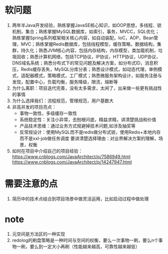 # 软问题
1. 两年半Java开发经验，熟练掌握JavaSE核心知识，如OOP思想，多线程、锁机制，集合；熟练掌握MySQL数据库，如索引，事务，MVCC，SQL优化；熟练掌握Spring系列框架相关核心内容，如自动装配，IoC，AOP，Bean管理，MVC；熟练掌握Redis数据库，包括线程模型，缓存策略，数据结构，集群，持久化；熟悉JVM核心内容，包括内存结构，内存模型，类加载机制，垃圾回收；熟悉计算机网络，包括TCP协议，IP协议，HTTP协议，UDP协议，DNS域名系统；熟悉分布式下的常见问题及解决方案，如分布式ID，消息积压，Redis缓存丢失，MySQL分库分表；熟悉设计模式，如动态代理，单例模式，适配器模式，策略模式，工厂模式；熟悉微服务架构设计，如服务注册与发现，配置中心，负载均衡，服务降级，限流，熔断等
2. 为什么离职：项目迭代完善，没有太多需求，太闲了，出来做一些更有挑战性的事情
3. 为什么选择我们：流程规范，管理规范，用户基数大
4. 非高并发的项目亮点：
   - 事物一致性，多级缓存一致性 
   - 系统稳定性：关注小异常，去刨根问底，精益求精，讲清楚挑战和价值
   - 产品技术思维：通过业务方式规避掉技术问题,如涉及抽奖等
   - 反常规设计：使用MySQL而不是redis做分布式锁，使用Redis+本地内存而不是xxl-job做任务调度  要讲清楚选择理由：对业界解决方案的理解，场景，权衡
5. 如何在项目中介绍自己的项目经验：https://www.cnblogs.com/JavaArchitect/p/7586949.html  https://www.cnblogs.com/JavaArchitect/p/14247947.html

# 需要注意的点
1. 简历中的技术点结合到项目场景中做灵活运用，比如启动过程中做处理
 
# note
1. 元空间是方法区的一种实现
2. redolog的刷盘策略是一种时间与空间的权衡，要么一次事物一刷，要么n个事物一刷，要么到一定大小再刷（性能越来越高，可靠性越来越低）
